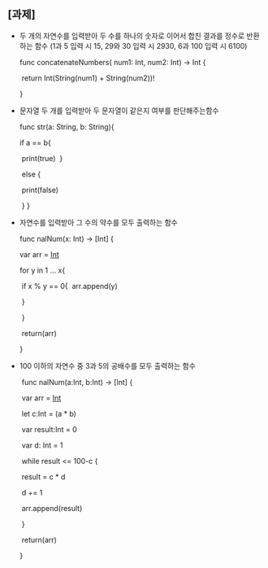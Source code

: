 ## [과제]

- 두 개의 자연수를 입력받아 두 수를 하나의 숫자로 이어서 합친 결과를 정수로 반환하는 함수   (1과 5 입력 시 15,  29와 30 입력 시 2930,  6과 100 입력 시 6100)

  func concatenateNumbers( num1: Int,  num2: Int) -> Int {

  ​	return Int(String(num1) + String(num2))!

  }

- 문자열 두 개를 입력받아 두 문자열이 같은지 여부를 판단해주는함수

  func str(a: String, b: String){

  if a == b{

  ​	print(true)
  ​    }

  ​	else {

  ​		print(false)

  ​		}
  }

- 자연수를 입력받아 그 수의 약수를 모두 출력하는 함수

  func nalNum(x: Int) -> [Int] {

  var arr = [Int]()

  for y in 1 ... x{

  ​	if x % y == 0{
  ​			arr.append(y)

  ​		}

  ​	}

  ​	return(arr)

  }

- 100 이하의 자연수 중 3과 5의 공배수를 모두 출력하는 함수 

  ​ func nalNum(a:Int, b:Int) -> [Int] {

  ​	var arr = [Int]()

  ​	let c:Int = (a * b)

  ​	var result:Int = 0

  ​	var d: Int = 1

  ​		while result <= 100-c {

  ​			result = c * d

  ​				d += 1

  ​		arr.append(result)

  ​			}

  ​		return(arr)

  }
